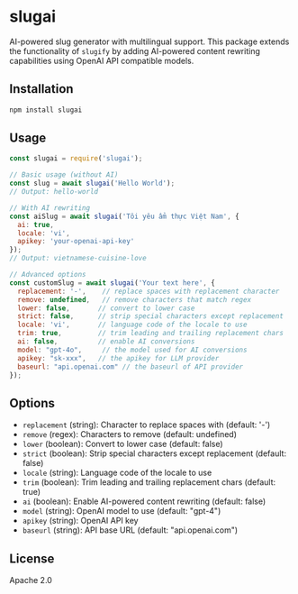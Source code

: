 # slugai

AI-powered slug generator with multilingual support. This package extends the functionality of `slugify` by adding AI-powered content rewriting capabilities using OpenAI API compatible models.

## Installation

```bash
npm install slugai
```

## Usage

```javascript
const slugai = require('slugai');

// Basic usage (without AI)
const slug = await slugai('Hello World');
// Output: hello-world

// With AI rewriting
const aiSlug = await slugai('Tôi yêu ẩm thực Việt Nam', {
  ai: true,
  locale: 'vi',
  apikey: 'your-openai-api-key'
});
// Output: vietnamese-cuisine-love

// Advanced options
const customSlug = await slugai('Your text here', {
  replacement: '-',    // replace spaces with replacement character
  remove: undefined,   // remove characters that match regex
  lower: false,       // convert to lower case
  strict: false,      // strip special characters except replacement
  locale: 'vi',       // language code of the locale to use
  trim: true,         // trim leading and trailing replacement chars
  ai: false,          // enable AI conversions
  model: "gpt-4o",     // the model used for AI conversions
  apikey: "sk-xxx",   // the apikey for LLM provider
  baseurl: "api.openai.com" // the baseurl of API provider
});
```

## Options

- `replacement` (string): Character to replace spaces with (default: '-')
- `remove` (regex): Characters to remove (default: undefined)
- `lower` (boolean): Convert to lower case (default: false)
- `strict` (boolean): Strip special characters except replacement (default: false)
- `locale` (string): Language code of the locale to use
- `trim` (boolean): Trim leading and trailing replacement chars (default: true)
- `ai` (boolean): Enable AI-powered content rewriting (default: false)
- `model` (string): OpenAI model to use (default: "gpt-4")
- `apikey` (string): OpenAI API key
- `baseurl` (string): API base URL (default: "api.openai.com")

## License

Apache 2.0
